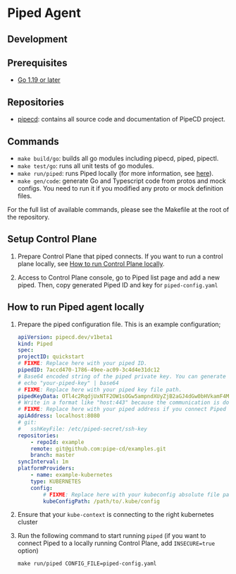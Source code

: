 # Piped Agent
## Development

## Prerequisites

- [Go 1.19 or later](https://go.dev/)

## Repositories
- [pipecd](https://github.com/pipe-cd/pipecd): contains all source code and documentation of PipeCD project.

## Commands

- `make build/go`: builds all go modules including pipecd, piped, pipectl.
- `make test/go`: runs all unit tests of go modules.
- `make run/piped`: runs Piped locally (for more information, see [here](#how-to-run-piped-agent-locally)).
- `make gen/code`: generate Go and Typescript code from protos and mock configs. You need to run it if you modified any proto or mock definition files.

For the full list of available commands, please see the Makefile at the root of the repository.

## Setup Control Plane

1. Prepare Control Plane that piped connects. If you want to run a control plane locally, see [How to run Control Plane locally](https://github.com/pipe-cd/pipecd/tree/master/cmd/pipecd#how-to-run-control-plane-locally).

2. Access to Control Plane console, go to Piped list page and add a new piped. Then, copy generated Piped ID and key for `piped-config.yaml`

## How to run Piped agent locally

1. Prepare the piped configuration file. This is an example configuration;
    ```yaml:piped-config.yaml
    apiVersion: pipecd.dev/v1beta1
    kind: Piped
    spec:
    projectID: quickstart
    # FIXME: Replace here with your piped ID.
    pipedID: 7accd470-1786-49ee-ac09-3c4d4e31dc12
    # Base64 encoded string of the piped private key. You can generate it by the following command.
    # echo "your-piped-key" | base64
    # FIXME: Replace here with your piped key file path.
    pipedKeyData: OTl4c2RqdjUxNTF2OW1sOGw5ampndXUyZjB2aGJ4dGw0bHVkamF4Mmc3a3l1enFqY20K
    # Write in a format like "host:443" because the communication is done via gRPC.
    # FIXME: Replace here with your piped address if you connect Piped to a control plane that does not run locally.
    apiAddress: localhost:8080
    # git:
    #   sshKeyFile: /etc/piped-secret/ssh-key
    repositories:
        - repoId: example
        remote: git@github.com:pipe-cd/examples.git
        branch: master
    syncInterval: 1m
    platformProviders:
        - name: example-kubernetes
        type: KUBERNETES
        config:
            # FIXME: Replace here with your kubeconfig absolute file path.
            kubeConfigPath: /path/to/.kube/config
    ```

2. Ensure that your `kube-context` is connecting to the right kubernetes cluster

3. Run the following command to start running `piped` (if you want to connect Piped to a locally running Control Plane, add `INSECURE=true` option)

    ``` console
    make run/piped CONFIG_FILE=piped-config.yaml
    ```
